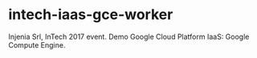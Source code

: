 # intech-iaas-gce-worker
Injenia Srl, InTech 2017 event. Demo Google Cloud Platform IaaS: Google Compute Engine. 

